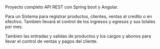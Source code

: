 
Proyecto completo
API REST con Spring boot y Angular.

Para un Sistema para registrar productos, clientes, ventas al credito o en efectivo.
Tambien llevará el control de los ingresos y egresos y sus totales por mes.

Tambien las entradas y salidas de productos
y los cargos y abonos para llevar el control de ventas y pagos del cliente.
